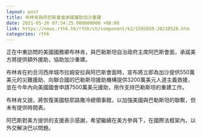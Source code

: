 ```yaml
---
layout: post
title: 布林肯與阿巴斯會面承諾援助加沙重建
date: 2021-05-26 07:54:25.000000000 +08:00
link: https://news.rthk.hk/rthk/ch/component/k2/1592659-20210526.htm
categories: rthk
---
```


正在中東訪問的美國國務卿布林肯，與巴勒斯坦自治政府主席阿巴斯會面，承諾美方將提供額外援助，協助加沙重建。

布林肯在約旦河西岸城市拉姆安拉與阿巴斯會面時，宣布將立即為加沙提供550萬美元的災難援助、向聯合國的巴勒斯坦援助機構提供3200萬美元人道主義救援，並在今年內向美國國會申請7500萬美元援助，用作支持巴勒斯坦的重建工作。

布林肯又說，將恢復美國駐耶路撒冷總領事館，以加強美國與巴勒斯坦的聯繫，但未有提供時間表。

阿巴斯對美方提供的支援表示感謝，希望繼續在美方參與下，在國際法框架內，以外交解決巴以問題。
